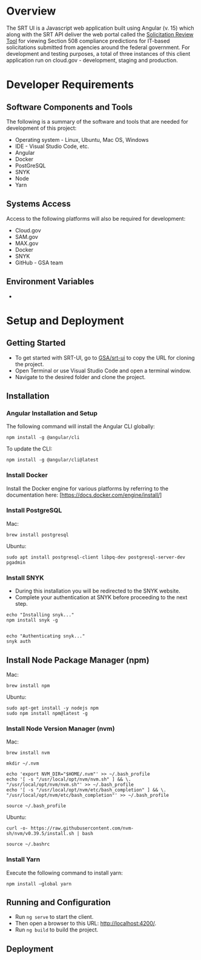 # Overview 
The SRT UI is a Javascript web application built using Angular (v. 15) which along with the SRT API deliver the web portal called the [Solicitation Review Tool](https://srt.app.cloud.gov/auth) for viewing Section 508 compliance predictions for IT-based solicitations submitted from agencies around the federal government. For development and testing purposes, a total of three instances of this client application run on cloud.gov - development, staging and production. 
# Developer Requirements 
## Software Components and Tools 
The following is a summary of the software and tools that are needed for development of this project: 
* Operating system - Linux, Ubuntu, Mac OS, Windows 
* IDE - Visual Studio Code, etc. 
* Angular 
* Docker 
* PostGreSQL
* SNYK 
* Node 
* Yarn 
## Systems Access 
Access to the following platforms will also be required for development: 
* Cloud.gov 
* SAM.gov 
* MAX.gov 
* Docker 
* SNYK 
* GitHub - GSA team 
## Environment Variables 
* 
# Setup and Deployment  
## Getting Started
* To get started with SRT-UI, go to [GSA/srt-ui](https://github.com/GSA/srt-ui) to copy the URL for cloning the project. 
* Open Terminal or use Visual Studio Code and open a terminal window. 
* Navigate to the desired folder and clone the project. 
## Installation 
### Angular Installation and Setup
The following command will install the Angular CLI globally: 
```
npm install -g @angular/cli
```

To update the CLI: 
```
npm install -g @angular/cli@latest 
```
### Install Docker
Install the Docker engine for various platforms by referring to the documentation here: [https://docs.docker.com/engine/install/] 
### Install PostgreSQL
Mac:
```
brew install postgresql
```

Ubuntu:
```
sudo apt install postgresql-client libpq-dev postgresql-server-dev pgadmin
```
### Install SNYK
* During this installation you will be redirected to the SNYK website.
* Complete your authentication at SNYK before proceeding to the next step.
```
echo "Installing snyk..."
npm install snyk -g


echo "Authenticating snyk..."
snyk auth
```
## Install Node Package Manager (npm)
Mac:
```
brew install npm
```
Ubuntu:
```
sudo apt-get install -y nodejs npm
sudo npm install npm@latest -g
```
### Install Node Version Manager (nvm)
Mac:
```
brew install nvm

mkdir ~/.nvm

echo 'export NVM_DIR="$HOME/.nvm"' >> ~/.bash_profile
echo '[ -s "/usr/local/opt/nvm/nvm.sh" ] && \. "/usr/local/opt/nvm/nvm.sh"' >> ~/.bash_profile
echo '[ -s "/usr/local/opt/nvm/etc/bash_completion" ] && \. "/usr/local/opt/nvm/etc/bash_completion"' >> ~/.bash_profile

source ~/.bash_profile
```
Ubuntu:
```
curl -o- https://raw.githubusercontent.com/nvm-sh/nvm/v0.39.5/install.sh | bash

source ~/.bashrc
```
### Install Yarn 
Execute the following command to install yarn: 
```
npm install –global yarn
```
## Running and Configuration 
* Run `ng serve` to start the client. 
* Then open a browser to this URL: <http://localhost:4200/>. 
* Run `ng build` to build the project. 
## Deployment 
